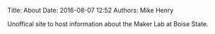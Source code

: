 Title: About
Date: 2016-08-07 12:52
Authors: Mike Henry

Unoffical site to host information about the Maker Lab at Boise State.
